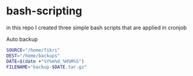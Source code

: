 # bash-scripting
in this repo I created three simple bash scripts that are applied in cronjob

Auto backup 
```Bash
SOURCE="/home/fikri"
DEST="/home/backups"
DATE=$(date +"%Y%m%d_%H%M%S")
FILENAME="backup-$DATE.tar.gz"
```

